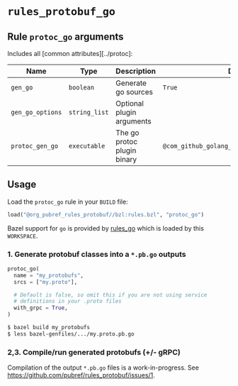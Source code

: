 # `rules_protobuf_go`

## Rule `protoc_go` arguments

Includes all [common attributes][../protoc]:

| Name | Type | Description | Default |
| ---- | ---- | ----------- | ------- |
| `gen_go` | `boolean` | Generate go sources | `True` |
| `gen_go_options` | `string_list` | Optional plugin arguments |  |
| `protoc_gen_go` | `executable` | The go protoc plugin binary | `@com_github_golang_protobuf//:protoc_gen_go` |

## Usage

Load the `protoc_go` rule in your `BUILD` file:

```python
load("@org_pubref_rules_protobuf//bzl:rules.bzl", "protoc_go")
```

Bazel support for `go` is provided by
[rules_go](https://github.com/bazelbuild/rules_go) which is loaded by
this `WORKSPACE`.

### 1. Generate protobuf classes into a `*.pb.go` outputs

```python
protoc_go(
  name = "my_protobufs",
  srcs = ["my.proto"],

  # Default is false, so omit this if you are not using service
  # definitions in your .proto files
  with_grpc = True,
)
```

```sh
$ bazel build my_protobufs
$ less bazel-genfiles/.../my.proto.pb.go
```

### 2,3. Compile/run generated protobufs (+/- gRPC)

Compilation of the output `*.pb.go` files is a work-in-progress. See
https://github.com/pubref/rules_protobuf/issues/1.
